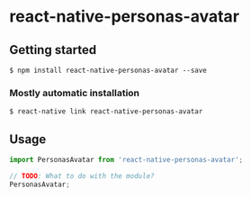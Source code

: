 # react-native-personas-avatar

## Getting started

`$ npm install react-native-personas-avatar --save`

### Mostly automatic installation

`$ react-native link react-native-personas-avatar`

## Usage
```javascript
import PersonasAvatar from 'react-native-personas-avatar';

// TODO: What to do with the module?
PersonasAvatar;
```
